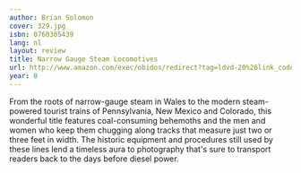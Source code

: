 ```yaml
---
author: Brian Solomon
cover: 329.jpg
isbn: 0760305439
lang: nl
layout: review
title: Narrow Gauge Steam Locomotives
url: http://www.amazon.com/exec/obidos/redirect?tag=ldvd-20%26link_code=xm2%26camp=2025%26creative=165953%26path=http://www.amazon.com/gp/redirect.html%253fASIN=0760305439%2526tag=ldvd-20%2526lcode=xm2%2526cID=2025%2526ccmID=165953%2526location=/o/ASIN/0760305439%25253FSubscriptionId=0VJDVJ14KM0P0VXDCQ82
year: 0
---
```

From the roots of narrow-gauge steam in Wales to the modern steam-powered tourist trains of Pennsylvania, New Mexico and Colorado, this wonderful title features coal-consuming behemoths and the men and women who keep them chugging along tracks that measure just two or three feet in width. The historic equipment and procedures still used by these lines lend a timeless aura to photography that's sure to transport readers back to the days before diesel power.
